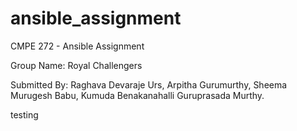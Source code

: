 # ansible_assignment
CMPE 272 - Ansible Assignment

Group Name: Royal Challengers

Submitted By:
 Raghava Devaraje Urs,
Arpitha Gurumurthy,
Sheema Murugesh Babu,
Kumuda Benakanahalli Guruprasada Murthy.


testing
